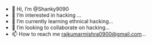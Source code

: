 - 👋 Hi, I’m @Shanky9090
- 👀 I’m interested in hacking ...
- 🌱 I’m currently learning ethnical hacking...
- 💞️ I’m looking to collaborate on hacking...
- 📫 How to reach me rajkumarmishra0900@gmail.com...

<!---
Shanky9090/Shanky9090 is a ✨ special ✨ repository because its `README.md` (this file) appears on your GitHub profile.
You can click the Preview link to take a look at your changes.
--->

